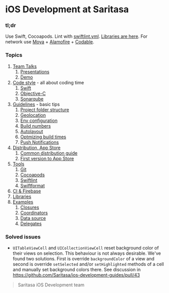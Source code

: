 # iOS Development at Saritasa

### tl;dr
Use Swift, Cocoapods.
Lint with [swiftlint.yml](Development/.swiftlint.yml).
[Libraries are here](Topics/Libraries.md). For network use [Moya](https://github.com/Moya/Moya) + [Alamofire](https://github.com/Alamofire/Alamofire) + [Codable](https://medium.com/@sarunw/codable-in-swift-4-0-1a12e38599d8).

### Topics

1. [Team Talks](Topics/Talks.md)
	1. [Presentations](Topics/Talks.md#presentations)
	1. [Demo](Topics/Talks.md#demos)
1. [Code style](Topics/CodeStyle.md) - all about coding time
	1. [Swift](Topics/CodeStyle.md#swift)
    1. [Objective-C](Topics/CodeStyle.md#objective-c)
	1. [Sonarqube](Topics/CodeStyle.md#sonarqube)
1. [Guidelines](Topics/Guidelines.md) - basic tips
	1. [Project folder structure](Topics/Guidelines.md#project-folder-structure)
	1. [Geolocation](Topics/Guidelines.md#geolocation)
	1. [Env configuration](Topics/Guidelines.md#xcode-project-environment-configuration)
	1. [Build numbers](Topics/Guidelines.md#build-number)
	1. [Autolayout](Topics/Guidelines.md#autolayout)
	1. [Optmizing build times](Topics/Guidelines.md#optimizing-build-times)
	1. [Push Notifications](Topics/Guidelines.md#push-notifications)
1. [Distribution, App Store](Topics/Distribution-101.md)
	1. [Common distribution guide](Topics/Distribution-101.md#distribution-of-ios-apps-101)
	1. [First version to App Store](Topics/Distribution-101.md#first-version-to-app-store)
1. [Tools](Topics/Tools.md)
	1. [Git](Topics/Tools.md#git)
	1. [Cocoapods](Topics/Tools.md#cocoapods)
	1. [Swiftlint](Topics/Tools.md#swiftlint)
	1. [Swiftformat](Topics/Tools.md#swiftformat)
1. [CI & Firebase](Topics/CI.md)
1. [Libraries](Topics/Libraries.md)
1. [Examples](Examples/Examples.md)
	1. [Closures](Examples/Examples.md#examples)
    1. [Coordinators](Examples/Examples.md#examples)
    1. [Data source](Examples/Examples.md#examples)
    1. [Delegates](Examples/Examples.md#examples)

### Solved issues

- `UITableViewCell` and `UICollectionViewCell` reset background color of their views on selection. This behaviour is not always desirable. We've found two solutions. First is override `backgroundColor` of a view and second is override `setSelected` and/or `setHighlighted` methods of a cell and manually set background colors there. See discussion in https://github.com/Saritasa/ios-development-guides/pull/43

> Saritasa iOS Development team
